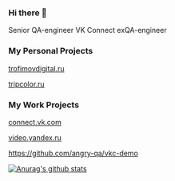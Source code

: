 ### Hi there 👋
Senior QA-engineer VK Connect
exQA-engineer
### My Personal Projects
<a href="https://trofimovdigital.ru">trofimovdigital.ru</a>


<a href="https://tripcolor.ru">tripcolor.ru</a>

### My Work Projects
<a href="https://connect.vk.com">connect.vk.com</a>


<a href="https://yandex.ru/video">video.yandex.ru</a>

https://github.com/angry-qa/vkc-demo

<a href="https://github.com/anuraghazra/github-readme-stats">
  <img align="center" src="https://github-readme-stats.anuraghazra1.vercel.app/api?username=angry-qa&show_icons=true&include_all_commits=true&theme=material-palenight" alt="Anurag's github stats" />
</a>

<!--
**angry-qa/angry-qa** is a ✨ _special_ ✨ repository because its `README.md` (this file) appears on your GitHub profile.

Here are some ideas to get you started:

- 🔭 I’m currently working on ...
- 🌱 I’m currently learning ...
- 👯 I’m looking to collaborate on ...
- 🤔 I’m looking for help with ...
- 💬 Ask me about ...
- 📫 How to reach me: ...
- 😄 Pronouns: ...
- ⚡ Fun fact: ...
-->
